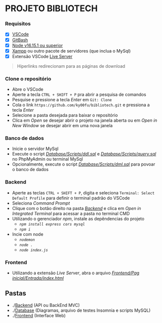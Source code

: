# PROJETO BIBLIOTECH

### Requisitos
- [X] [VSCode](https://code.visualstudio.com/download)
- [X] [GitBash](https://git-scm.com/downloads)
- [X] [Node v16.15.1 ou superior](https://nodejs.org/en/download)
- [X] [Xampp](https://www.apachefriends.org/download.html) ou outro pacote de servidores (que inclua o MySql)
- [X] Extensão VSCode [Live Server](https://marketplace.visualstudio.com/items?itemName=ritwickdey.LiveServer)

> Hiperlinks redirecionam para as páginas de download


### Clone o repositório
- Abre o VSCode
- Aperte a tecla ```CTRL + SHIFT + P``` pra abrir a pesquisa de comandos
- Pesquise e pressione a tecla *Enter* em ```Git: Clone```
- Cola o link ```https://github.com/ky00fu/bibliotech.git``` e pressiona a tecla *Enter*
- Selecione a pasta desejada para baixar o repositório
- Clica em *Open* se desejar abrir o projeto na janela aberta ou em *Open in New Window* se desejar abrir em uma nova janela

### Banco de dados
- Inicie o servidor MySql
- Execute o script [*Database/Scripts/ddl.sql*](./Database/Scripts/ddl.sql) e [*Database/Scripts/query.sql*](./Database/Scripts/query.sql) no PhpMyAdmin ou terminal MySql
- Opcionalmente, execute o script [*Database/Scripts/dml.sql*](./Database/Scripts/dml.sql) para povoar o banco de dados

### Backend 
- Aperte as teclas ```CTRL + SHIFT + P```, digita e seleciona ```Terminal: Select Default Profile``` para definir o terminal padrão do VSCode
- Seleciona *Command Prompt*
- Clique com o botão direito na pasta [*Backend*](./Backend) e clica em *Open in Integrated Terminal* para acessar a pasta no terminal CMD
- Utilizando o gerenciador *npm*, instale as depêndencias do projeto
    - *```npm install express cors mysql```*
    - *```npm i```*
- Incie com node 
    - *```nodemon```*
    - *```node .```*
    - *```node index.js```*

### Frontend
- Utilizando a extensão *Live Server*, abra o arquivo [*Frontend/Pag inicial/Entrada/index.html*](./Frontend/Pag%20inicial/Entrada/index.html)

## Pastas
- ./[Backend](./Backend) (API ou BackEnd MVC)
- ./[Database](./Database) (Diagramas, arquivo de testes Insomnia e scripts MySQL)
- ./[Frontend](./Frontend) (Interface Web)